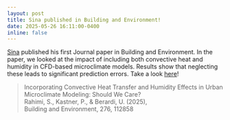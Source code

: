 ```yaml
---
layout: post
title: Sina published in Building and Environment!
date: 2025-05-26 16:11:00-0400
inline: false
---
```


[Sina](https://sustainableurbansystems.com/team/rahimi/) published his first Journal paper in Building and Environment. In the paper, we looked at the impact of including both convective heat and humidity in CFD-based microclimate models. 
Results show that neglecting these leads to significant prediction errors. Take a look [here](https://www.researchgate.net/publication/389890731_Incorporating_Convective_Heat_Transfer_and_Humidity_Effects_in_Urban_Microclimate_Modeling_Should_we_care)!

> Incorporating Convective Heat Transfer and Humidity Effects in Urban Microclimate Modeling: Should We Care?<br>
> Rahimi, S., Kastner, P., & Berardi, U. (2025),<br>
> Building and Environment, 276, 112858